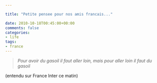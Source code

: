 ```yaml
---

title: "Petite pensee pour nos amis francais..."

date: 2010-10-18T00:45:00+00:00
comments: false
categories: 
- life
tags:
- france
---
```


> *Pour avoir du gasoil il faut aller loin, 
> mais pour aller loin il faut du gasoil*

(entendu sur France Inter ce matin)

